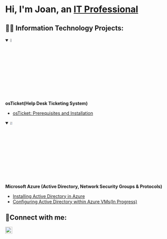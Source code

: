 <h1>Hi, I'm Joan, an <a href="https://www.linkedin.com/in/joan-pena-231427221/">IT Professional</a></h1>

<h2>👨‍💻 Information Technology Projects:</h2>

<details open> 
 <summary><img src="https://github.com/Joanrpena/joanrpena/assets/131486928/28788abd-1c56-4977-a40d-8c43d6f4ce57" height="5%" width="10%"/></summary>
 <b>osTicket(Help Desk Ticketing System)</b>
 
  - [osTicket: Prerequisites and Installation](https://github.com/joanrpena/osticket-prereqs)
<!--  - [osTicket: Post-Installation Configuration (In Progress)](https://github.com/joanrpena/post-install-config)
  - [osTicket: Ticket Lifecycle Examples (In progress)](https://github.com/joanrpena/ticket-lifecycle) -->
</details>

<details open>
<summary><img src="https://github.com/Joanrpena/joanrpena/assets/131486928/0b832d62-eacc-4bea-bf2a-30e86bde29ee" height="5%" width="12%"/></summary>
   <b>Microsoft Azure (Active Directory, Network Security Groups & Protocols)</b>

  - [Installing Active Directory in Azure](https://github.com/joanrpena/install-ad)
  - [Configuring Active Directory within Azure VMs(In Progress)](https://github.com/joanrpena/configure-ad)
 <!-- - [Network Security Groups (NSGs) and Inspecting Network Protocols(In Progress)](https://github.com/joanrpena/azure-network-protocols) -->

</details>
<h2>🤳Connect with me:</h2>

[<img align="left" alt="Joan | LinkedIn" width="22px" src="https://cdn.jsdelivr.net/npm/simple-icons@v3/icons/linkedin.svg" />][linkedin]


[linkedin]:https://www.linkedin.com/in/joan-pena-231427221/
